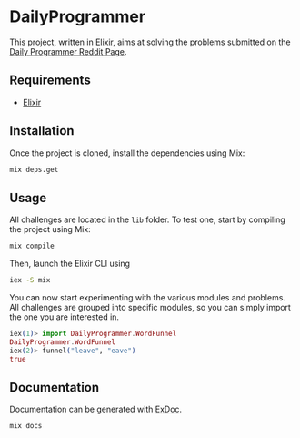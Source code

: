 # DailyProgrammer

This project, written in [Elixir](http://elixir-lang.org/), aims at solving the problems submitted on the
[Daily Programmer Reddit Page](https://www.reddit.com/r/dailyprogrammer).

## Requirements

* [Elixir](http://elixir-lang.org/)

## Installation

Once the project is cloned, install the dependencies using Mix:

```bash
mix deps.get
```

## Usage

All challenges are located in the `lib` folder. To test one, start by compiling the project using Mix:

```bash
mix compile
```

Then, launch the Elixir CLI using

```bash
iex -S mix
```

You can now start experimenting with the various modules and problems. All challenges are grouped into specific modules, so you can simply
import the one you are interested in.

```elixir
iex(1)> import DailyProgrammer.WordFunnel
DailyProgrammer.WordFunnel
iex(2)> funnel("leave", "eave")
true
```

## Documentation

Documentation can be generated with [ExDoc](https://github.com/elixir-lang/ex_doc).

```bash
mix docs
```